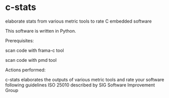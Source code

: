 # c-stats
elaborate stats from various metric tools to rate C embedded software

This software is written in Python.

Prerequisites:

scan code with frama-c tool 

scan code with pmd tool

Actions performed:

c-stats elaborates the outputs of various metric tools and rate your software following guidelines ISO 25010 described by SIG Software Improvement Group
